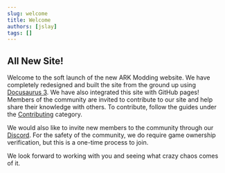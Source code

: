 ```yaml
---
slug: welcome
title: Welcome
authors: [jslay]
tags: []
---
```

## All New Site!
Welcome to the soft launch of the new ARK Modding website. We have completely
redesigned and built the site from the ground up using 
[Docusaurus 3](https://docusaurus.io/). We have also integrated this site
with GitHub pages! Members of the community are invited to contribute to our 
site and help share their knowledge with others. To contribute, follow the 
guides under the [Contributing](/contrib) category.

We would also like to invite new members to the community through our 
[Discord](https://dicsord.arkmodding.net). For the safety of the community,
we do require game ownership verification, but this is a one-time process
to join.

We look forward to working with you and seeing what crazy chaos comes of it.
